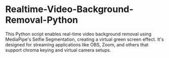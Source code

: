 # Realtime-Video-Background-Removal-Python
This Python script enables real-time video background removal using MediaPipe's Selfie Segmentation, creating a virtual green screen effect. It's designed for streaming applications like OBS, Zoom, and others that support chroma keying and virtual camera setups.
